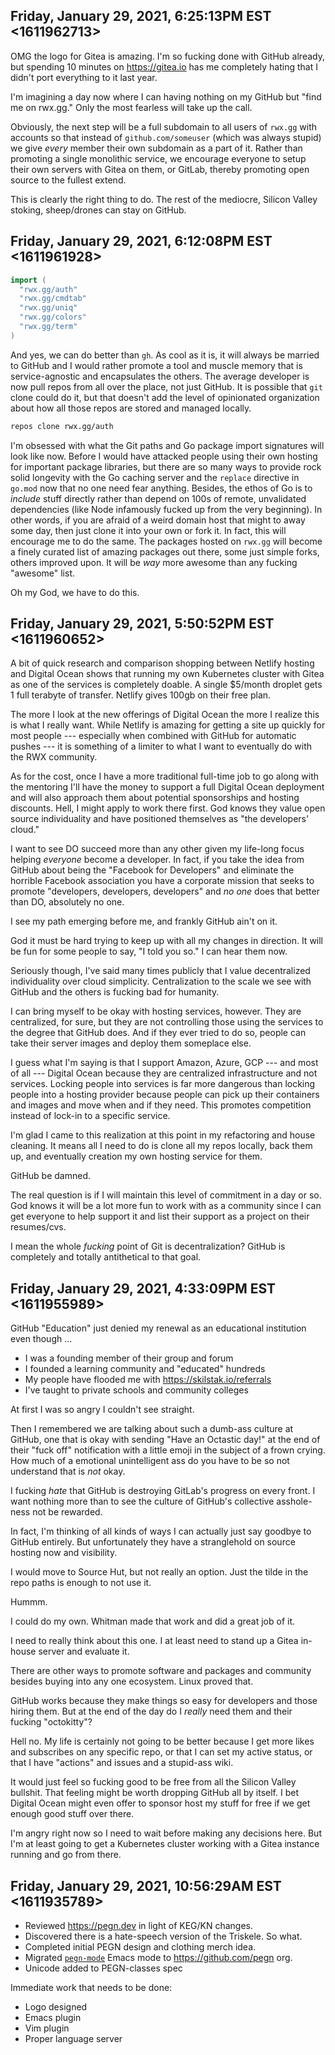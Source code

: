 ## Friday, January 29, 2021, 6:25:13PM EST <1611962713>

OMG the logo for Gitea is amazing. I'm so fucking done with GitHub
already, but spending 10 minutes on <https://gitea.io> has me completely
hating that I didn't port everything to it last year.

I'm imagining a day now where I can having nothing on my GitHub but
"find me on rwx.gg." Only the most fearless will take up the call.

Obviously, the next step will be a full subdomain to all users of
`rwx.gg` with accounts so that instead of `github.com/someuser` (which was
always stupid) we give *every* member their own subdomain as a part of
it. Rather than promoting a single monolithic service, we encourage
everyone to setup their own servers with Gitea on them, or GitLab,
thereby promoting open source to the fullest extend.

This is clearly the right thing to do. The rest of the mediocre, Silicon
Valley stoking, sheep/drones can stay on GitHub.

## Friday, January 29, 2021, 6:12:08PM EST <1611961928>

```go
import (
  "rwx.gg/auth"
  "rwx.gg/cmdtab"
  "rwx.gg/uniq"
  "rwx.gg/colors"
  "rwx.gg/term"
)
```

And yes, we can do better than `gh`. As cool as it is, it will always be
married to GitHub and I would rather promote a tool and muscle memory
that is service-agnostic and encapsulates the others. The average
developer is now pull repos from all over the place, not just GitHub. It
is possible that `git` clone could do it, but that doesn't add the level
of opinionated organization about how all those repos are stored
and managed locally.

```bash
repos clone rwx.gg/auth
```

I'm obsessed with what the Git paths and Go package import signatures
will look like now. Before I would have attacked people using their own
hosting for important package libraries, but there are so many ways to
provide rock solid longevity with the Go caching server and the
`replace` directive in `go.mod` now that no one need fear anything.
Besides, the ethos of Go is to *include* stuff directly rather than
depend on 100s of remote, unvalidated dependencies (like Node infamously
fucked up from the very beginning). In other words, if you are afraid of
a weird domain host that might to away some day, then just clone it into
your own or fork it. In fact, this will encourage me to do the same. The
packages hosted on `rwx.gg` will become a finely curated list of amazing
packages out there, some just simple forks, others improved upon. It
will be *way* more awesome than any fucking "awesome" list.

Oh my God, we have to do this.

## Friday, January 29, 2021, 5:50:52PM EST <1611960652>

A bit of quick research and comparison shopping between Netlify hosting
and Digital Ocean shows that running my own Kubernetes cluster with
Gitea as one of the services is completely doable. A single \$5/month
droplet gets 1 full terabyte of transfer. Netlify gives 100gb on their
free plan.

The more I look at the new offerings of Digital Ocean the more I realize
this is what I really want. While Netlify is amazing for getting a site
up quickly for most people --- especially when combined with GitHub for
automatic pushes --- it is something of a limiter to what I want to
eventually do with the RWX community. 

As for the cost, once I have a more traditional full-time job to go
along with the mentoring I'll have the money to support a full Digital
Ocean deployment and will also approach them about potential
sponsorships and hosting discounts. Hell, I might apply to work there
first. God knows they value open source individuality and have
positioned themselves as "the developers' cloud." 

I want to see DO succeed more than any other given my life-long focus
helping *everyone* become a developer. In fact, if you take the idea
from GitHub about being the "Facebook for Developers" and eliminate the
horrible Facebook association you have a corporate mission that seeks to
promote "developers, developers, developers" and *no one* does that
better than DO, absolutely no one.

I see my path emerging before me, and frankly GitHub ain't on it.

God it must be hard trying to keep up with all my changes in direction.
It will be fun for some people to say, "I told you so." I can hear them
now.

Seriously though, I've said many times publicly that I value
decentralized individuality over cloud simplicity. Centralization to the
scale we see with GitHub and the others is fucking bad for humanity. 

I can bring myself to be okay with hosting services, however. They are
centralized, for sure, but they are not controlling those using the
services to the degree that GitHub does. And if they ever tried to do
so, people can take their server images and deploy them someplace else.

I guess what I'm saying is that I support Amazon, Azure, GCP --- and
most of all --- Digital Ocean because they are centralized
infrastructure and not services. Locking people into services is far
more dangerous than locking people into a hosting provider because
people can pick up their containers and images and move when and if they
need. This promotes competition instead of lock-in to a specific
service.

I'm glad I came to this realization at this point in my refactoring and
house cleaning. It means all I need to do is clone all my repos locally,
back them up, and eventually creation my own hosting service for them.

GitHub be damned.

The real question is if I will maintain this level of commitment in a
day or so. God knows it will be a lot more fun to work with as a
community since I can get everyone to help support it and list their
support as a project on their resumes/cvs.

I mean the whole *fucking* point of Git is decentralization? GitHub is
completely and totally antithetical to that goal.

## Friday, January 29, 2021, 4:33:09PM EST <1611955989>

GitHub "Education" just denied my renewal as an educational institution
even though ...

* I was a founding member of their group and forum
* I founded a learning community and "educated" hundreds
* My people have flooded me with <https://skilstak.io/referrals>
* I've taught to private schools and community colleges

At first I was so angry I couldn't see straight. 

Then I remembered we are talking about such a dumb-ass culture at
GitHub, one that is okay with sending "Have an Octastic day!" at the end
of their "fuck off" notification with a little emoji in the subject of a
frown crying. How much of a emotional unintelligent ass do you have to
be so not understand that is *not* okay.

I fucking *hate* that GitHub is destroying GitLab's progress on every
front. I want nothing more than to see the culture of GitHub's
collective asshole-ness not be rewarded. 

In fact, I'm thinking of all kinds of ways I can actually just say
goodbye to GitHub entirely. But unfortunately they have a stranglehold
on source hosting now and visibility.

I would move to Source Hut, but not really an option. Just the tilde in
the repo paths is enough to not use it.

Hummm. 

I could do my own. Whitman made that work and did a great job of it.

I need to really think about this one. I at least need to stand up a
Gitea in-house server and evaluate it.

There are other ways to promote software and packages and community
besides buying into any one ecosystem. Linux proved that.

GitHub works because they make things so easy for developers and those
hiring them. But at the end of the day do I *really* need them and their
fucking "octokitty"? 

Hell no. My life is certainly not going to be better because I get more
likes and subscribes on any specific repo, or that I can set my active
status, or that I have "actions" and issues and a stupid-ass wiki. 

It would just feel so fucking good to be free from all the Silicon
Valley bullshit. That feeling might be worth dropping GitHub all by
itself. I bet Digital Ocean might even offer to sponsor host my stuff
for free if we get enough good stuff over there.

I'm angry right now so I need to wait before making any decisions here.
But I'm at least going to get a Kubernetes cluster working with a Gitea
instance running and go from there.

## Friday, January 29, 2021, 10:56:29AM EST <1611935789>

* Reviewed <https://pegn.dev> in light of KEG/KN changes.
* Discovered there is a hate-speech version of the Triskele. So what.
* Completed initial PEGN design and clothing merch idea.
* Migrated [`pegn-mode`](https://github.com/pegn/pegn-mode) Emacs mode
  to <https://github.com/pegn> org.
* Unicode added to PEGN-classes spec

Immediate work that needs to be done:

* Logo designed
* Emacs plugin
* Vim plugin
* Proper language server

